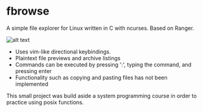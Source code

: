 # fbrowse
A simple file explorer for Linux written in C with ncurses. Based on Ranger.

![alt text](https://github.com/kaiuska/fbrowse/blob/master/fbrowse_screenshot.jpg?raw=true)

* Uses vim-like directional keybindings. 
* Plaintext file previews and archive listings
* Commands can be executed by pressing ':', typing the command, and pressing enter
* Functionality such as copying and pasting files has not been implemented

This small project was build aside a system programming course in order to practice using posix functions.
